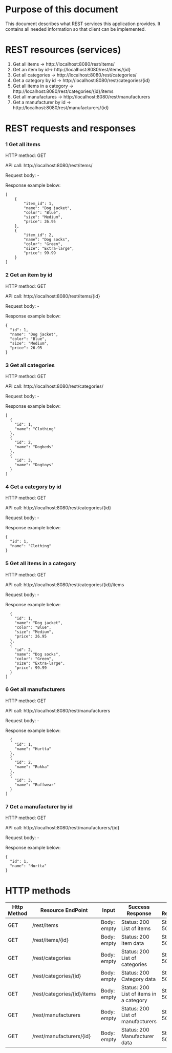 # Purpose of this document
This document describes what REST services this application provides. It contains all needed information so that client can be implemented. 

# REST resources (services)
1.	Get all items -> http://localhost:8080/rest/items/ 
2.	Get an item by id-> http://localhost:8080/rest/items/{id}     
3.	Get all categories -> http://localhost:8080/rest/categories/ 
4.	Get a category by id -> http://localhost:8080/rest/categories/{id} 
5.	Get all items in a category -> http://localhost:8080/rest/categories/{id}/items
6.	Get all manufactures -> http://localhost:8080/rest/manufacturers
7.	Get a manufacturer by id -> http://localhost:8080/rest/manufacturers/{id}


# REST requests and responses
### 1 Get all items
HTTP method: GET

API call: http://localhost:8080/rest/items/

Request body: - 

Response example below:

```
[
    {
        "item_id": 1,
        "name": "Dog jacket",
        "color": "Blue",
        "size": "Medium",
        "price": 26.95
    },
    {
        "item_id": 2,
        "name": "Dog socks",
        "color": "Green",
        "size": "Extra-large",
        "price": 99.99
    }
]
```

### 2 Get an item by id
HTTP method: GET

API call: http://localhost:8080/rest/items/{id}

Request body: - 

Response example below:

```
{
  "id": 1,
  "name": "Dog jacket",
  "color": "Blue",
  "size": "Medium",
  "price": 26.95
}
```

### 3 Get all categories
HTTP method: GET

API call: http://localhost:8080/rest/categories/

Request body: - 

Response example below:

```
[
  {
    "id": 1,
    "name": "Clothing"
  },
  {
    "id": 2,
    "name": "Dogbeds"
  },
  {
    "id": 3,
    "name": "Dogtoys"
  }
]
```

### 4 Get a category by id
HTTP method: GET

API call: http://localhost:8080/rest/categories/{id} 

Request body: - 

Response example below:

```
{
  "id": 1,
  "name": "Clothing"
}
```

### 5 Get all items in a category
HTTP method: GET

API call: http://localhost:8080/rest/categories/{id}/items

Request body: - 

Response example below:

```
  {
    "id": 1,
    "name": "Dog jacket",
    "color": "Blue",
    "size": "Medium",
    "price": 26.95
  },
  {
    "id": 2,
    "name": "Dog socks",
    "color": "Green",
    "size": "Extra-large",
    "price": 99.99
  }
]
```

### 6 Get all manufacturers
HTTP method: GET

API call: http://localhost:8080/rest/manufacturers

Request body: - 

Response example below:

```
  {
    "id": 1,
    "name": "Hurtta"
  },
  {
    "id": 2,
    "name": "Rukka"
  },
  {
    "id": 3,
    "name": "Ruffwear"
  }
]
```

### 7 Get a manufacturer by id
HTTP method: GET

API call: http://localhost:8080/rest/manufacturers/{id}

Request body: - 

Response example below:

```
{
  "id": 1,
  "name": "Hurtta"
}
```

# HTTP methods

| **Http Method** | **Resource EndPoint**       | **Input**   | **Success Response**                      | **Error Response** | **Description**                    |
|-----------------|-----------------------------|-------------|-------------------------------------------|--------------------|------------------------------------|
| GET             | /rest/items                 | Body: empty | Status: 200 List of items                 | Status: 500        | Retrieves all items                |
| GET             | /rest/items/{id}            | Body: empty | Status: 200 Item data                     | Status: 500        | Retrieves an item by id            |
| GET             | /rest/categories            | Body: empty | Status: 200 List of categories            | Status: 500        | Retrieves all categories           |
| GET             | /rest/categories/{id}       | Body: empty | Status: 200 Category data                 | Status: 500        | Retrieves a category by id         |
| GET             | /rest/categories/{id}/items | Body: empty | Status: 200 List of items in a category | Status: 500        | Retrieves all items  in a category |
| GET             | /rest/manufacturers         | Body: empty | Status: 200 List of manufacturers         | Status: 500        | Retrieves all manufacturers        |
| GET             | /rest/manufacturers/{id}    | Body: empty | Status: 200 Manufacturer data             | Status: 500        | Retrieves a manufacturer by id     |
